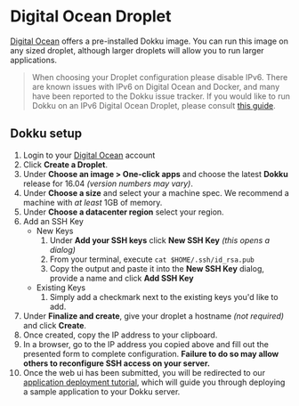 # Digital Ocean Droplet

[Digital Ocean](https://www.digitalocean.com/products/compute/) offers a pre-installed Dokku image. You can run this image on any sized droplet, although larger droplets will allow you to run larger applications.

> When choosing your Droplet configuration please disable IPv6. There are known issues with IPv6 on Digital Ocean and Docker, and many have been reported to the Dokku issue tracker. If you would like to run Dokku on an IPv6 Digital Ocean Droplet, please consult [this guide](https://jeffloughridge.wordpress.com/2015/01/17/native-ipv6-functionality-in-docker/).

## Dokku setup

1. Login to your [Digital Ocean](https://m.do.co/c/d716c8c29fb5) account
2. Click **Create a Droplet**.
3. Under **Choose an image > One-click apps** and choose the latest **Dokku** release for 16.04 _(version numbers may vary)_.
4. Under **Choose a size** and select your a machine spec. We recommend a machine with _at least_ 1GB of memory.
5. Under **Choose a datacenter region** select your region.
6. Add an SSH Key
   * New Keys
     1. Under **Add your SSH keys** click **New SSH Key** _(this opens a dialog)_
     2. From your terminal, execute `cat $HOME/.ssh/id_rsa.pub`
     3. Copy the output and paste it into the **New SSH Key** dialog, provide a name and click **Add SSH Key**
   * Existing Keys
     1. Simply add a checkmark next to the existing keys you'd like to add.
7. Under **Finalize and create**, give your droplet a hostname _(not required)_ and click **Create**.
8. Once created, copy the IP address to your clipboard.
9. In a browser, go to the IP address you copied above and fill out the presented form to complete configuration. **Failure to do so may allow others to reconfigure SSH access on your server.**
10. Once the web ui has been submitted, you will be redirected to our [application deployment tutorial](http://dokku.viewdocs.io/dokku/deployment/application-deployment/), which will guide you through deploying a sample application to your Dokku server.
